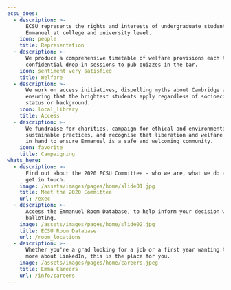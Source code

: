 ```yaml
---
ecsu_does:
  - description: >-
      ECSU represents the rights and interests of undergraduate students at
      Emmanuel at college and university level.
    icon: people
    title: Representation
  - description: >-
      We produce a comprehensive timetable of welfare provisions each term, from
      confidential drop-in sessions to pub quizzes in the bar. 
    icon: sentiment_very_satisfied
    title: Welfare
  - description: >-
      We work on access initiatives, dispelling myths about Cambridge and
      ensuring that the brightest students apply regardless of socioeconomic
      status or background. 
    icon: local_library
    title: Access
  - description: >-
      We fundraise for charities, campaign for ethical and environmentally
      sustainable practices, and recognise that liberation and welfare go hand
      in hand to ensure Emmanuel is a safe and welcoming community.
    icon: favorite
    title: Campaigning
whats_here:
  - description: >-
      Find out about the 2020 ECSU Committee - who we are, what we do and how to
      get in touch.
    image: /assets/images/pages/home/slide01.jpg
    title: Meet the 2020 Committee
    url: /exec
  - description: >-
      Access the Emmanuel Room Database, to help inform your decision when
      balloting.
    image: /assets/images/pages/home/slide02.jpg
    title: ECSU Room Database
    url: /room_locations
  - description: >-
      Whether you're a grad looking for a job or a first year wanting to hear
      more about LinkedIn, this is the place for you.
    image: /assets/images/pages/home/careers.jpeg
    title: Emma Careers
    url: /info/careers
---
```


